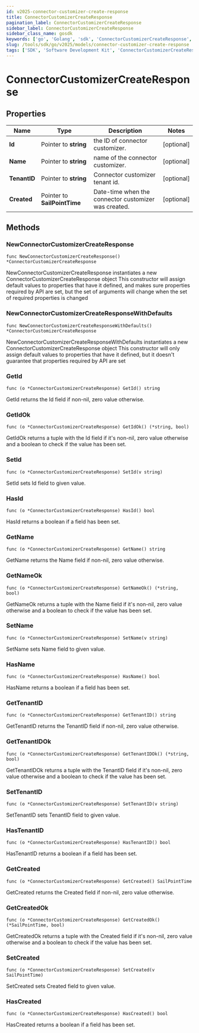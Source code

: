 ```yaml
---
id: v2025-connector-customizer-create-response
title: ConnectorCustomizerCreateResponse
pagination_label: ConnectorCustomizerCreateResponse
sidebar_label: ConnectorCustomizerCreateResponse
sidebar_class_name: gosdk
keywords: ['go', 'Golang', 'sdk', 'ConnectorCustomizerCreateResponse', 'V2025ConnectorCustomizerCreateResponse'] 
slug: /tools/sdk/go/v2025/models/connector-customizer-create-response
tags: ['SDK', 'Software Development Kit', 'ConnectorCustomizerCreateResponse', 'V2025ConnectorCustomizerCreateResponse']
---
```


# ConnectorCustomizerCreateResponse

## Properties

Name | Type | Description | Notes
------------ | ------------- | ------------- | -------------
**Id** | Pointer to **string** | the ID of connector customizer. | [optional] 
**Name** | Pointer to **string** | name of the connector customizer. | [optional] 
**TenantID** | Pointer to **string** | Connector customizer tenant id. | [optional] 
**Created** | Pointer to **SailPointTime** | Date-time when the connector customizer was created. | [optional] 

## Methods

### NewConnectorCustomizerCreateResponse

`func NewConnectorCustomizerCreateResponse() *ConnectorCustomizerCreateResponse`

NewConnectorCustomizerCreateResponse instantiates a new ConnectorCustomizerCreateResponse object
This constructor will assign default values to properties that have it defined,
and makes sure properties required by API are set, but the set of arguments
will change when the set of required properties is changed

### NewConnectorCustomizerCreateResponseWithDefaults

`func NewConnectorCustomizerCreateResponseWithDefaults() *ConnectorCustomizerCreateResponse`

NewConnectorCustomizerCreateResponseWithDefaults instantiates a new ConnectorCustomizerCreateResponse object
This constructor will only assign default values to properties that have it defined,
but it doesn't guarantee that properties required by API are set

### GetId

`func (o *ConnectorCustomizerCreateResponse) GetId() string`

GetId returns the Id field if non-nil, zero value otherwise.

### GetIdOk

`func (o *ConnectorCustomizerCreateResponse) GetIdOk() (*string, bool)`

GetIdOk returns a tuple with the Id field if it's non-nil, zero value otherwise
and a boolean to check if the value has been set.

### SetId

`func (o *ConnectorCustomizerCreateResponse) SetId(v string)`

SetId sets Id field to given value.

### HasId

`func (o *ConnectorCustomizerCreateResponse) HasId() bool`

HasId returns a boolean if a field has been set.

### GetName

`func (o *ConnectorCustomizerCreateResponse) GetName() string`

GetName returns the Name field if non-nil, zero value otherwise.

### GetNameOk

`func (o *ConnectorCustomizerCreateResponse) GetNameOk() (*string, bool)`

GetNameOk returns a tuple with the Name field if it's non-nil, zero value otherwise
and a boolean to check if the value has been set.

### SetName

`func (o *ConnectorCustomizerCreateResponse) SetName(v string)`

SetName sets Name field to given value.

### HasName

`func (o *ConnectorCustomizerCreateResponse) HasName() bool`

HasName returns a boolean if a field has been set.

### GetTenantID

`func (o *ConnectorCustomizerCreateResponse) GetTenantID() string`

GetTenantID returns the TenantID field if non-nil, zero value otherwise.

### GetTenantIDOk

`func (o *ConnectorCustomizerCreateResponse) GetTenantIDOk() (*string, bool)`

GetTenantIDOk returns a tuple with the TenantID field if it's non-nil, zero value otherwise
and a boolean to check if the value has been set.

### SetTenantID

`func (o *ConnectorCustomizerCreateResponse) SetTenantID(v string)`

SetTenantID sets TenantID field to given value.

### HasTenantID

`func (o *ConnectorCustomizerCreateResponse) HasTenantID() bool`

HasTenantID returns a boolean if a field has been set.

### GetCreated

`func (o *ConnectorCustomizerCreateResponse) GetCreated() SailPointTime`

GetCreated returns the Created field if non-nil, zero value otherwise.

### GetCreatedOk

`func (o *ConnectorCustomizerCreateResponse) GetCreatedOk() (*SailPointTime, bool)`

GetCreatedOk returns a tuple with the Created field if it's non-nil, zero value otherwise
and a boolean to check if the value has been set.

### SetCreated

`func (o *ConnectorCustomizerCreateResponse) SetCreated(v SailPointTime)`

SetCreated sets Created field to given value.

### HasCreated

`func (o *ConnectorCustomizerCreateResponse) HasCreated() bool`

HasCreated returns a boolean if a field has been set.


